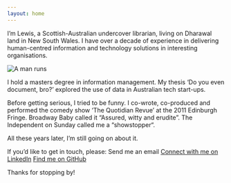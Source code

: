```yaml
---
layout: home
---
```


I’m Lewis, a Scottish-Australian undercover librarian, living on Dharawal land in New South Wales. I have over a decade of experience in delivering human-centred information and technology solutions in interesting organisations.

![A man runs](/ldblog/assets/images/img_5615-1.webp)

I hold a masters degree in information management. My thesis ‘Do you even document, bro?’ explored the use of data in Australian tech start-ups.

Before getting serious, I tried to be funny. I co-wrote, co-produced and performed the comedy show ‘The Quotidian Revue’ at the 2011 Edinburgh Fringe. Broadway Baby called it “Assured, witty and erudite”. The Independent on Sunday called me a “showstopper“.

All these years later, I’m still going on about it.

If you’d like to get in touch, please:
Send me an email 
[Connect with me on LinkedIn](http://linkedin.com/in/dryburghlewis/)
[Find me on GitHub](https://github.com/lewdry)

Thanks for stopping by!
